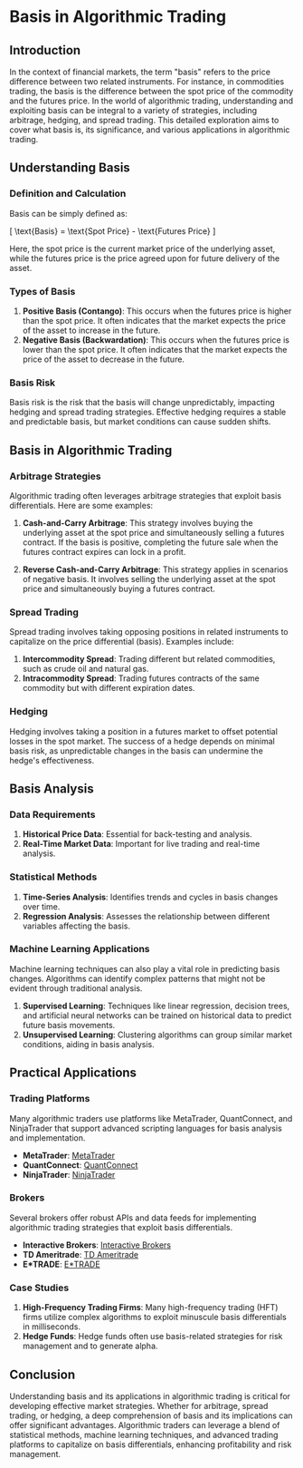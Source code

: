 # Basis in Algorithmic Trading

## Introduction

In the context of financial markets, the term "basis" refers to the price difference between two related instruments. For instance, in commodities trading, the basis is the difference between the spot price of the commodity and the futures price. In the world of algorithmic trading, understanding and exploiting basis can be integral to a variety of strategies, including arbitrage, hedging, and spread trading. This detailed exploration aims to cover what basis is, its significance, and various applications in algorithmic trading.

## Understanding Basis

### Definition and Calculation

Basis can be simply defined as:

\[ \text{Basis} = \text{Spot Price} - \text{Futures Price} \]

Here, the spot price is the current market price of the underlying asset, while the futures price is the price agreed upon for future delivery of the asset.

### Types of Basis

1. **Positive Basis (Contango)**: This occurs when the futures price is higher than the spot price. It often indicates that the market expects the price of the asset to increase in the future.
2. **Negative Basis (Backwardation)**: This occurs when the futures price is lower than the spot price. It often indicates that the market expects the price of the asset to decrease in the future.

### Basis Risk

Basis risk is the risk that the basis will change unpredictably, impacting hedging and spread trading strategies. Effective hedging requires a stable and predictable basis, but market conditions can cause sudden shifts.

## Basis in Algorithmic Trading

### Arbitrage Strategies

Algorithmic trading often leverages arbitrage strategies that exploit basis differentials. Here are some examples:

1. **Cash-and-Carry Arbitrage**: This strategy involves buying the underlying asset at the spot price and simultaneously selling a futures contract. If the basis is positive, completing the future sale when the futures contract expires can lock in a profit.

2. **Reverse Cash-and-Carry Arbitrage**: This strategy applies in scenarios of negative basis. It involves selling the underlying asset at the spot price and simultaneously buying a futures contract.

### Spread Trading

Spread trading involves taking opposing positions in related instruments to capitalize on the price differential (basis). Examples include:

1. **Intercommodity Spread**: Trading different but related commodities, such as crude oil and natural gas.
2. **Intracommodity Spread**: Trading futures contracts of the same commodity but with different expiration dates.

### Hedging

Hedging involves taking a position in a futures market to offset potential losses in the spot market. The success of a hedge depends on minimal basis risk, as unpredictable changes in the basis can undermine the hedge's effectiveness.

## Basis Analysis

### Data Requirements

1. **Historical Price Data**: Essential for back-testing and analysis.
2. **Real-Time Market Data**: Important for live trading and real-time analysis.

### Statistical Methods

1. **Time-Series Analysis**: Identifies trends and cycles in basis changes over time.
2. **Regression Analysis**: Assesses the relationship between different variables affecting the basis.

### Machine Learning Applications

Machine learning techniques can also play a vital role in predicting basis changes. Algorithms can identify complex patterns that might not be evident through traditional analysis.

1. **Supervised Learning**: Techniques like linear regression, decision trees, and artificial neural networks can be trained on historical data to predict future basis movements.
2. **Unsupervised Learning**: Clustering algorithms can group similar market conditions, aiding in basis analysis.

## Practical Applications

### Trading Platforms

Many algorithmic traders use platforms like MetaTrader, QuantConnect, and NinjaTrader that support advanced scripting languages for basis analysis and implementation.

- **MetaTrader**: [MetaTrader](https://www.metatrader4.com)
- **QuantConnect**: [QuantConnect](https://www.quantconnect.com)
- **NinjaTrader**: [NinjaTrader](https://ninjatrader.com)

### Brokers

Several brokers offer robust APIs and data feeds for implementing algorithmic trading strategies that exploit basis differentials.

- **Interactive Brokers**: [Interactive Brokers](https://www.interactivebrokers.com)
- **TD Ameritrade**: [TD Ameritrade](https://www.tdameritrade.com)
- **E*TRADE**: [E*TRADE](https://us.etrade.com)

### Case Studies

1. **High-Frequency Trading Firms**: Many high-frequency trading (HFT) firms utilize complex algorithms to exploit minuscule basis differentials in milliseconds.
2. **Hedge Funds**: Hedge funds often use basis-related strategies for risk management and to generate alpha.

## Conclusion

Understanding basis and its applications in algorithmic trading is critical for developing effective market strategies. Whether for arbitrage, spread trading, or hedging, a deep comprehension of basis and its implications can offer significant advantages. Algorithmic traders can leverage a blend of statistical methods, machine learning techniques, and advanced trading platforms to capitalize on basis differentials, enhancing profitability and risk management.